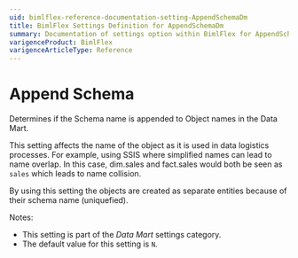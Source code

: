 ```yaml
---
uid: bimlflex-reference-documentation-setting-AppendSchemaDm
title: BimlFlex Settings Definition for AppendSchemaDm
summary: Documentation of settings option within BimlFlex for AppendSchemaDm
varigenceProduct: BimlFlex
varigenceArticleType: Reference
---
```


# Append Schema

Determines if the Schema name is appended to Object names in the Data Mart.

This setting affects the name of the object as it is used in data logistics processes. For example, using SSIS where simplified names can lead to name overlap. In this case, dim.sales and fact.sales would both be seen as `sales` which leads to name collision.

By using this setting the objects are created as separate entities because of their schema name (uniquefied).

Notes:

* This setting is part of the *Data Mart* settings category.
* The default value for this setting is `N`.